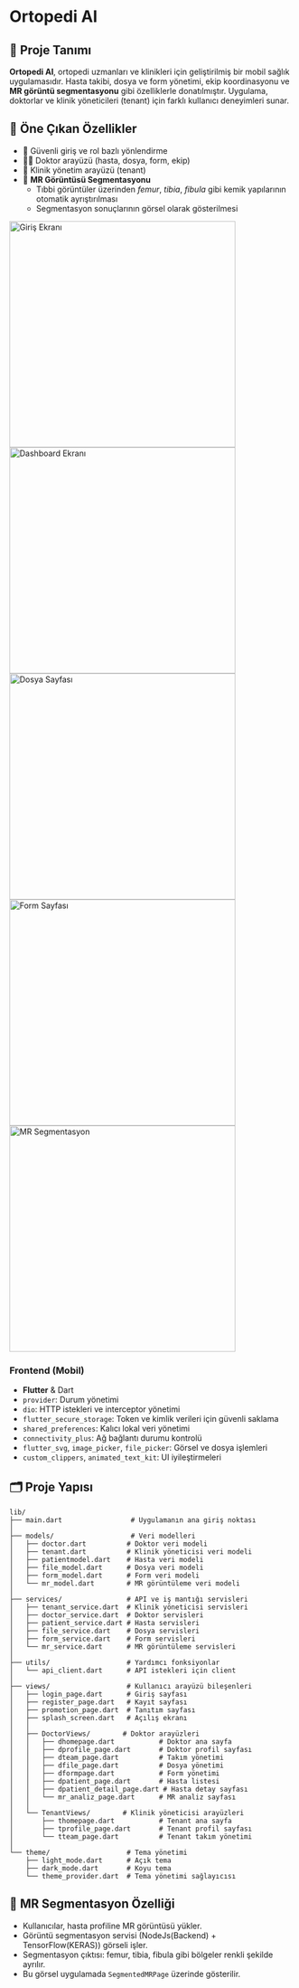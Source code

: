 # Ortopedi AI
## 📱 Proje Tanımı

**Ortopedi AI**, ortopedi uzmanları ve klinikleri için geliştirilmiş bir mobil sağlık uygulamasıdır. Hasta takibi, dosya ve form yönetimi, ekip koordinasyonu ve **MR görüntü segmentasyonu** gibi özelliklerle donatılmıştır. Uygulama, doktorlar ve klinik yöneticileri (tenant) için farklı kullanıcı deneyimleri sunar. 
## 🧠 Öne Çıkan Özellikler

- 🔐 Güvenli giriş ve rol bazlı yönlendirme
- 🧑‍⚕️ Doktor arayüzü (hasta, dosya, form, ekip)
- 🏢 Klinik yönetim arayüzü (tenant)
- 🧠 **MR Görüntüsü Segmentasyonu**
  - Tıbbi görüntüler üzerinden *femur*, *tibia*, *fibula* gibi kemik yapılarının otomatik ayrıştırılması
  - Segmentasyon sonuçlarının görsel olarak gösterilmesi
    
<img src="https://github.com/user-attachments/assets/4787af8c-fa35-43e5-a4bd-b4ac3c8fa31e" alt="Giriş Ekranı" width="400"/>
<img src="https://github.com/user-attachments/assets/548b1303-663a-4f5a-8a83-72984ff688a9" alt="Dashboard Ekranı" width="400"/>
<img src="https://github.com/user-attachments/assets/05523cfd-699c-4e78-a3b5-22c1127caff9" alt="Dosya Sayfası" width="400"/>
<img src="https://github.com/user-attachments/assets/3b549314-8b54-4998-8d18-d07e39843c7b" alt="Form Sayfası" width="400"/>
<img src="https://github.com/user-attachments/assets/1b420141-1fe0-4088-825d-6cb3cd484d2b" alt="MR Segmentasyon" width="400"/>

### Frontend (Mobil)
- **Flutter** & Dart
- `provider`: Durum yönetimi
- `dio`: HTTP istekleri ve interceptor yönetimi
- `flutter_secure_storage`: Token ve kimlik verileri için güvenli saklama
- `shared_preferences`: Kalıcı lokal veri yönetimi
- `connectivity_plus`: Ağ bağlantı durumu kontrolü
- `flutter_svg`, `image_picker`, `file_picker`: Görsel ve dosya işlemleri
- `custom_clippers`, `animated_text_kit`: UI iyileştirmeleri

## 🗂️ Proje Yapısı

```plaintext
lib/
├── main.dart                 # Uygulamanın ana giriş noktası
│
├── models/                   # Veri modelleri
│   ├── doctor.dart          # Doktor veri modeli
│   ├── tenant.dart          # Klinik yöneticisi veri modeli
│   ├── patientmodel.dart    # Hasta veri modeli
│   ├── file_model.dart      # Dosya veri modeli
│   ├── form_model.dart      # Form veri modeli
│   └── mr_model.dart        # MR görüntüleme veri modeli
│
├── services/                # API ve iş mantığı servisleri
│   ├── tenant_service.dart  # Klinik yöneticisi servisleri
│   ├── doctor_service.dart  # Doktor servisleri
│   ├── patient_service.dart # Hasta servisleri
│   ├── file_service.dart    # Dosya servisleri
│   ├── form_service.dart    # Form servisleri
│   └── mr_service.dart      # MR görüntüleme servisleri
│
├── utils/                   # Yardımcı fonksiyonlar
│   └── api_client.dart      # API istekleri için client
│
├── views/                   # Kullanıcı arayüzü bileşenleri
│   ├── login_page.dart      # Giriş sayfası
│   ├── register_page.dart   # Kayıt sayfası
│   ├── promotion_page.dart  # Tanıtım sayfası
│   ├── splash_screen.dart   # Açılış ekranı
│   │
│   ├── DoctorViews/        # Doktor arayüzleri
│   │   ├── dhomepage.dart           # Doktor ana sayfa
│   │   ├── dprofile_page.dart       # Doktor profil sayfası
│   │   ├── dteam_page.dart          # Takım yönetimi
│   │   ├── dfile_page.dart          # Dosya yönetimi
│   │   ├── dformpage.dart           # Form yönetimi
│   │   ├── dpatient_page.dart       # Hasta listesi
│   │   ├── dpatient_detail_page.dart # Hasta detay sayfası
│   │   └── mr_analiz_page.dart      # MR analiz sayfası
│   │
│   └── TenantViews/        # Klinik yöneticisi arayüzleri
│       ├── thomepage.dart           # Tenant ana sayfa
│       ├── tprofile_page.dart       # Tenant profil sayfası
│       └── tteam_page.dart          # Tenant takım yönetimi
│
└── theme/                   # Tema yönetimi
    ├── light_mode.dart      # Açık tema
    ├── dark_mode.dart       # Koyu tema
    └── theme_provider.dart  # Tema yönetimi sağlayıcısı
```
## 🧪 MR Segmentasyon Özelliği

- Kullanıcılar, hasta profiline MR görüntüsü yükler.
- Görüntü segmentasyon servisi (NodeJs(Backend) + TensorFlow(KERAS)) görseli işler.
- Segmentasyon çıktısı: femur, tibia, fibula gibi bölgeler renkli şekilde ayrılır.
- Bu görsel uygulamada `SegmentedMRPage` üzerinde gösterilir.
